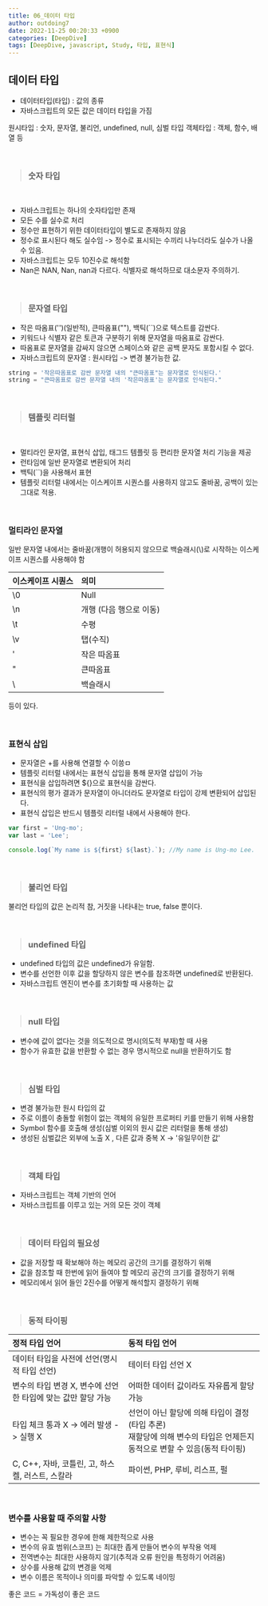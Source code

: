 ```yaml
---
title: 06_데이터 타입
author: outdoing7
date: 2022-11-25 00:20:33 +0900
categories: [DeepDive]
tags: [DeepDive, javascript, Study, 타입, 표현식]
---
```


## **데이터 타입**

- 데이터타입(타입) : 값의 종류
- 자바스크립트의 모든 값은 데이터 타입을 가짐
  
원시타입 : 숫자, 문자열, 불리언, undefined, null, 심벌 타입
객체타입 : 객체, 함수, 배열 등
  
<br>

> ### 숫자 타입

<br>

- 자바스크립트는 하나의 숫자타입만 존재
- 모든 수를 실수로 처리
- 정수만 표현하기 위한 데이터타입이 별도로 존재하지 않음
- 정수로 표시된다 해도 실수임 -> 정수로 표시되는 수끼리 나누더라도 실수가 나올 수 있음.
- 자바스크립트는 모두 10진수로 해석함
- Nan은 NAN, Nan, nan과 다르다. 식별자로 해석하므로 대소문자 주의하기.

<br>

> ### 문자열 타입

- 작은 따옴표('')(일반적), 큰따옴표(""), 백틱(``)으로 텍스트를 감싼다.
- 키워드나 식별자 같은 토큰과 구분하기 위해 문자열을 따옴표로 감싼다.
- 따옴표로 문자열을 감싸지 않으면 스페이스와 같은 공백 문자도 포함시킬 수 없다.
- 자바스크립트의 문자열 : 원시타입 -> 변경 불가능한 값.

```javascript
string = '작은따옴표로 감싼 문자열 내의 "큰따옴표"는 문자열로 인식된다.'
string = "큰따옴표로 감싼 문자열 내의 '작은따옴표'는 문자열로 인식된다."
```

<br>

> ### 템플릿 리터럴

<br>

- 멀티라인 문자열, 표현식 삽입, 태그드 템플릿 등 편리한 문자열 처리 기능을 제공
- 런타임에 일반 문자열로 변환되어 처리
- 백틱(``)을 사용해서 표현
- 템플릿 리터럴 내에서는 이스케이프 시퀀스를 사용하지 않고도 줄바꿈, 공백이 있는 그대로 적용.

<br>

### 멀티라인 문자열
일반 문자열 내에서는 줄바꿈(개행이 허용되지 않으므로 백슬래시(\\)로 시작하는 이스케이프 시퀀스를 사용해야 함

이스케이프 시퀀스 | 의미
:-- | :--
\0 | Null <br>
\n | 개행 (다음 행으로 이동)<br>
\t | 수평<br>
\v | 탭(수직)<br>
\' | 작은 따옴표<br>
\" | 큰따옴표<br>
\\ | 백슬래시 <br>

등이 있다.

 <br>

### 표현식 삽입 <br>

- 문자열은 +를 사용해 연결할 수 이씅ㅁ
- 템플릿 리터럴 내에서는 표현식 삽입을 통해 문자열 삽입이 가능
- 표현식을 삽입하려면 ${}으로 표현식을 감싼다.
- 표현식의 평가 결과가 문자열이 아니더라도 문자열로 타입이 강제 변환되어 삽입된다.
- 표현식 삽입은 반드시 템플릿 리터럴 내에서 사용해야 한다.

```javascript
var first = 'Ung-mo';
var last = 'Lee';

console.log(`My name is ${first} ${last}.`); //My name is Ung-mo Lee.
```

<br>

> ### 불리언 타입

불리언 타입의 값은 논리적 참, 거짓을 나타내는 true, false 뿐이다.

<br>

> ### undefined 타입

- undefined 타입의 값은 undefined가 유일함.
- 변수를 선언한 이후 값을 할당하지 않은 변수를 참조하면 undefined로 반환된다.
- 자바스크립트 엔진이 변수를 초기화할 때 사용하는 값

<br>

> ### null 타입

- 변수에 값이 없다는 것을 의도적으로 명시(의도적 부재)할 때 사용
- 함수가 유효한 값을 반환할 수 없는 경우 명시적으로 null을 반환하기도 함

<br>

> ### 심벌 타입

- 변경 불가능한 원시 타입의 값
- 주로 이름이 충돌할 위험이 없는 객체의 유일한 프로퍼티 키를 만들기 위해 사용함
- Symbol 함수를 호출해 생성(심벌 이외의 원시 값은 리터럴을 통해 생성)
- 생성된 심벌값은 외부에 노출 X , 다른 값과 중복 X -> '유일무이한 값'

<br>

> ### 객체 타입
- 자바스크립트는 객체 기반의 언어
- 자바스크립트를 이루고 있는 거의 모든 것이 객체

<br>

> ### 데이터 타입의 필요성

- 값을 저장할 때 확보해야 하는 메모리 공간의 크기를 결정하기 위해
- 값을 참조할 때 한번에 읽어 들여야 할 메모리 공간의 크기를 결정하기 위해
- 메모리에서 읽어 들인 2진수를 어떻게 해석할지 결정하기 위해

<br>

> ### 동적 타이핑

정적 타입 언어 | 동적 타입 언어
:-- | :--
데이터 타입을 사전에 선언(명시적 타입 선언) | 테이터 타입 선언 X 
변수의 타입 변경 X, 변수에 선언한 타입에 맞는 값만 할당 가능 | 어떠한 데이터 값이라도 자유롭게 할당 가능
타입 체크 통과 X -> 에러 발생 -> 실행 X | 선언이 아닌 할당에 의해 타입이 결정(타입 추론) <br>재할당에 의해 변수의 타입은 언제든지 동적으로 변할 수 있음(동적 타이핑)
C, C++, 자바, 코틀린, 고, 하스켈, 러스트, 스칼라 | 파이썬, PHP, 루비, 리스프, 펄

<br>

### 변수를 사용할 때 주의할 사항

- 변수는 꼭 필요한 경우에 한해 제한적으로 사용
- 변수의 유효 범위(스코프)  는 최대한 좁게 만들어 변수의 부작용 억제
- 전역변수는 최대한 사용하지 않기(추적과 오류 원인을 특정하기 어려움)
- 상수를 사용해 값의 변경을 억제
- 변수 이름은 목적이나 의미를 파악할 수 있도록 네이밍

좋은 코드 = 가독성이 좋은 코드



    
